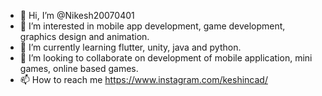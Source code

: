 - 👋 Hi, I’m @Nikesh20070401
- 👀 I’m interested in mobile app development, game development, graphics design and animation.
- 🌱 I’m currently learning flutter, unity, java and python.
- 💞️ I’m looking to collaborate on development of mobile application, mini games, online based games.
- 📫 How to reach me https://www.instagram.com/keshincad/


<!---
Nikesh20070401/Nikesh20070401 is a ✨ special ✨ repository because its `README.md` (this file) appears on your GitHub profile.
You can click the Preview link to take a look at your changes.
--->
